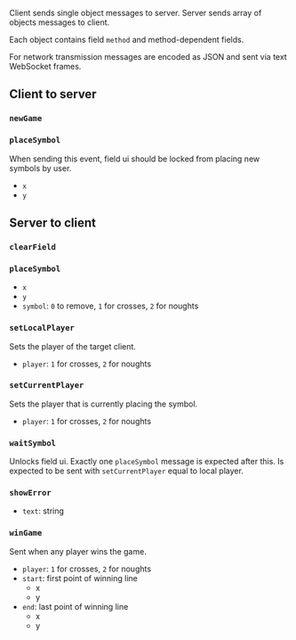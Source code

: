 Client sends single object messages to server. Server sends array of objects messages to client.

Each object contains field `method` and method-dependent fields.

For network transmission messages are encoded as JSON and sent via text WebSocket frames.

## Client to server

### `newGame`

### `placeSymbol`

When sending this event, field ui should be locked from placing new symbols by user.

 * `x`
 * `y`

## Server to client

### `clearField`

### `placeSymbol`

 * `x`
 * `y`
 * `symbol`: `0` to remove, `1` for crosses, `2` for noughts

### `setLocalPlayer`

Sets the player of the target client.

 * `player`: `1` for crosses, `2` for noughts

### `setCurrentPlayer`

Sets the player that is currently placing the symbol.

 * `player`: `1` for crosses, `2` for noughts

### `waitSymbol`

Unlocks field ui. Exactly one `placeSymbol` message is expected after this.
Is expected to be sent with `setCurrentPlayer` equal to local player.

### `showError`

 * `text`: string

### `winGame`

Sent when any player wins the game.

 * `player`: `1` for crosses, `2` for noughts
 * `start`: first point of winning line
   * x
   * y
 * `end`: last point of winning line
   * x
   * y
